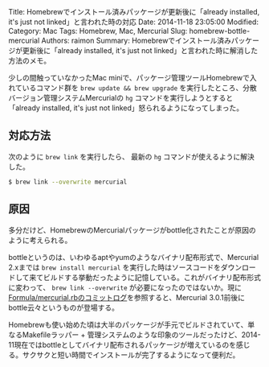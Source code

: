 Title: Homebrewでインストール済みパッケージが更新後に「already installed, it's just not linked」と言われた時の対応
Date: 2014-11-18 23:05:00
Modified:
Category: Mac
Tags: Homebrew, Mac, Mercurial
Slug: homebrew-bottle-mercurial
Authors: raimon
Summary: Homebrewでインストール済みパッケージが更新後に「already installed, it's just not linked」と言われた時に解消した方法のメモ。

少しの間触っていなかったMac miniで、パッケージ管理ツールHomebrewで入れているコマンド群を `brew update && brew upgrade` を実行したところ、分散バージョン管理システムMercurialの `hg` コマンドを実行しようとすると「already installed, it's just not linked」怒られるようになってしまった。

## 対応方法

次のように `brew link` を実行したら、 最新の `hg` コマンドが使えるように解決した。

```bash
$ brew link --overwrite mercurial
```

## 原因

多分だけど、HomebrewのMercurialパッケージがbottle化されたことが原因のように考えられる。

bottleというのは、いわゆるaptやyumのようなバイナリ配布形式で、Mercurial 2.xまでは `brew install mercurial` を実行した時はソースコードをダウンロードして来てビルドする挙動だったように記憶している。これがバイナリ配布形式に変わって、 `brew link --overwrite` が必要になったのではないか。現に[Formula/mercurial.rbのコミットログ](https://github.com/Homebrew/homebrew/commits/master/Library/Formula/mercurial.rb)を参照すると、Mercurial 3.0.1前後にbottle云々というものが登場する。

Homebrewも使い始めた頃は大半のパッケージが手元でビルドされていて、単なるMakefileラッパー + 管理システムのような印象のツールだったけど、2014-11現在ではbottleとしてバイナリ配布されるパッケージが増えているのを感じる。サクサクと短い時間でインストールが完了するようになって便利だ。

